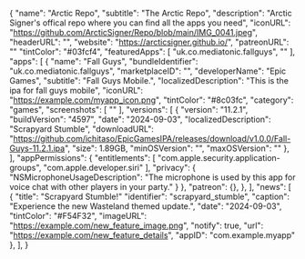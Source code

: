 {
  "name": "Arctic Repo",
  "subtitle": "The Arctic Repo",
  "description": "Arctic Signer's offical repo where you can find all the apps you need",
  "iconURL": "https://github.com/ArcticSigner/Repo/blob/main/IMG_0041.jpeg",
  "headerURL": "",
  "website": "https://arcticsigner.github.io/",
  "patreonURL": ""
  "tintColor": "#03fcf4",
  "featuredApps": [
    "uk.co.mediatonic.fallguys",
    ""
  ],
  "apps": [
      {
        "name": "Fall Guys",
        "bundleIdentifier": "uk.co.mediatonic.fallguys",
        "marketplaceID": "",
        "developerName": "Epic Games",
        "subtitle": "Fall Guys Mobile.",
        "localizedDescription": "This is the ipa for fall guys mobile",
        "iconURL": "https://example.com/myapp_icon.png",
        "tintColor": "#8c03fc",
        "category": "games",
        "screenshots": [
            ""
        ],
        "versions": [
          {
    "version": "11.2.1",
    "buildVersion": "4597",
    "date": "2024-09-03",
    "localizedDescription": "Scrapyard Stumble",
    "downloadURL": "https://github.com/ichitaso/EpicGamesIPA/releases/download/v1.0.0/Fall-Guys-11.2.1.ipa",
    "size": 1.89GB,
    "minOSVersion": "",
    "maxOSVersion": ""
  },
        ],
        "appPermissions": {
        "entitlements": [
    "com.apple.security.application-groups",
    "com.apple.developer.siri"
  ],
  "privacy": {
    "NSMicrophoneUsageDescription": "The microphone is used by this app for voice chat with other players in your party."
  }
        },
        "patreon": {},
    },
  ],
  "news": [
    {
    "title": "Scrapyard Stumble!"
    "identifier": "scrapyard_stumble",
    "caption": "Experience the new Wasteland themed update.",
    "date": "2024-09-03",
    "tintColor": "#F54F32",
    "imageURL": "https://example.com/new_feature_image.png",
    "notify": true,
    "url": "https://example.com/new_feature_details",
    "appID": "com.example.myapp"
  },
  ],
}
